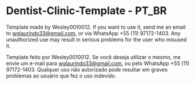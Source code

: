 # Dentist-Clinic-Template - PT_BR
Template made by Wesley0010012. If you want to use it, send me an email to wglaurindo33@gmail.com, or via WhatsApp +55 (11) 97172-1403. Any unauthorized use may result in serious problems for the user who misused it.

Template feito por Wesley0010012. Se você deseja utilizar o mesmo, me envie um e-mail para wglaurindo33@gmail.com, ou pelo WhatsApp +55 (11) 97172-1403. Qualquer uso não autorizado pode resultar em graves problemas ao usuário que fez o uso indevido.
